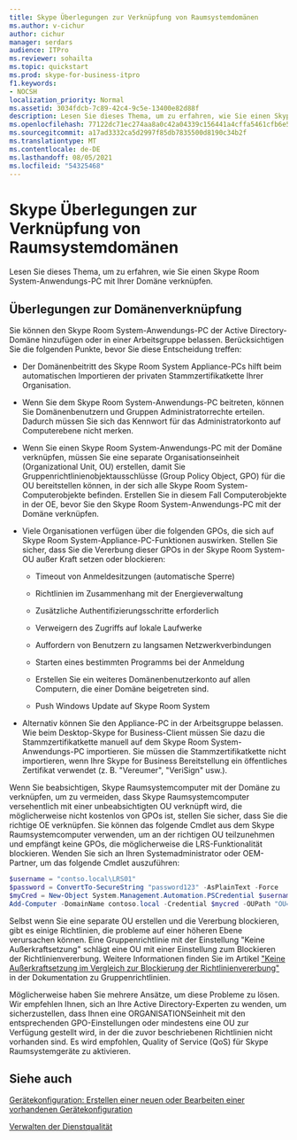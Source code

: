 ```yaml
---
title: Skype Überlegungen zur Verknüpfung von Raumsystemdomänen
ms.author: v-cichur
author: cichur
manager: serdars
audience: ITPro
ms.reviewer: sohailta
ms.topic: quickstart
ms.prod: skype-for-business-itpro
f1.keywords:
- NOCSH
localization_priority: Normal
ms.assetid: 3034fdcb-7c89-42c4-9c5e-13400e82d88f
description: Lesen Sie dieses Thema, um zu erfahren, wie Sie einen Skype Room System-Anwendungs-PC mit Ihrer Domäne verknüpfen.
ms.openlocfilehash: 77122dc71ec274aa8a0c42a04339c156441a4cffa5461cfb6e5fb439c5b04d4b
ms.sourcegitcommit: a17ad3332ca5d2997f85db7835500d8190c34b2f
ms.translationtype: MT
ms.contentlocale: de-DE
ms.lasthandoff: 08/05/2021
ms.locfileid: "54325468"
---
```

# <a name="skype-room-system-domain-joining-considerations"></a>Skype Überlegungen zur Verknüpfung von Raumsystemdomänen
 
Lesen Sie dieses Thema, um zu erfahren, wie Sie einen Skype Room System-Anwendungs-PC mit Ihrer Domäne verknüpfen.
  
## <a name="domain-joining-considerations"></a>Überlegungen zur Domänenverknüpfung

Sie können den Skype Room System-Anwendungs-PC der Active Directory-Domäne hinzufügen oder in einer Arbeitsgruppe belassen. Berücksichtigen Sie die folgenden Punkte, bevor Sie diese Entscheidung treffen:
  
- Der Domänenbeitritt des Skype Room System Appliance-PCs hilft beim automatischen Importieren der privaten Stammzertifikatkette Ihrer Organisation.
    
- Wenn Sie dem Skype Room System-Anwendungs-PC beitreten, können Sie Domänenbenutzern und Gruppen Administratorrechte erteilen. Dadurch müssen Sie sich das Kennwort für das Administratorkonto auf Computerebene nicht merken.
    
- Wenn Sie einen Skype Room System-Anwendungs-PC mit der Domäne verknüpfen, müssen Sie eine separate Organisationseinheit (Organizational Unit, OU) erstellen, damit Sie Gruppenrichtlinienobjektausschlüsse (Group Policy Object, GPO) für die OU bereitstellen können, in der sich alle Skype Room System-Computerobjekte befinden. Erstellen Sie in diesem Fall Computerobjekte in der OE, bevor Sie den Skype Room System-Anwendungs-PC mit der Domäne verknüpfen.
    
- Viele Organisationen verfügen über die folgenden GPOs, die sich auf Skype Room System-Appliance-PC-Funktionen auswirken. Stellen Sie sicher, dass Sie die Vererbung dieser GPOs in der Skype Room System-OU außer Kraft setzen oder blockieren: 
    
  - Timeout von Anmeldesitzungen (automatische Sperre)
    
  - Richtlinien im Zusammenhang mit der Energieverwaltung
    
  - Zusätzliche Authentifizierungsschritte erforderlich
    
  - Verweigern des Zugriffs auf lokale Laufwerke
    
  - Auffordern von Benutzern zu langsamen Netzwerkverbindungen
    
  - Starten eines bestimmten Programms bei der Anmeldung
    
  - Erstellen Sie ein weiteres Domänenbenutzerkonto auf allen Computern, die einer Domäne beigetreten sind.
    
  - Push Windows Update auf Skype Room System
    
- Alternativ können Sie den Appliance-PC in der Arbeitsgruppe belassen. Wie beim Desktop-Skype for Business-Client müssen Sie dazu die Stammzertifikatkette manuell auf dem Skype Room System-Anwendungs-PC importieren. Sie müssen die Stammzertifikatkette nicht importieren, wenn Ihre Skype for Business Bereitstellung ein öffentliches Zertifikat verwendet (z. B. "Vereumer", "VeriSign" usw.). 
    
Wenn Sie beabsichtigen, Skype Raumsystemcomputer mit der Domäne zu verknüpfen, um zu vermeiden, dass Skype Raumsystemcomputer versehentlich mit einer unbeabsichtigten OU verknüpft wird, die möglicherweise nicht kostenlos von GPOs ist, stellen Sie sicher, dass Sie die richtige OE verknüpfen. Sie können das folgende Cmdlet aus dem Skype Raumsystemcomputer verwenden, um an der richtigen OU teilzunehmen und empfängt keine GPOs, die möglicherweise die LRS-Funktionalität blockieren. Wenden Sie sich an Ihren Systemadministrator oder OEM-Partner, um das folgende Cmdlet auszuführen:
  
```powershell
$username = "contso.local\LRS01"
$password = ConvertTo-SecureString "password123" -AsPlainText -Force
$myCred = New-Object System.Management.Automation.PSCredential $username, $password
Add-Computer -DomainName contoso.local -Credential $mycred -OUPath "OU=LyncRoomSystem,OU=Resources,DC=CONTOSO,DC=LOCAL"
```

Selbst wenn Sie eine separate OU erstellen und die Vererbung blockieren, gibt es einige Richtlinien, die probleme auf einer höheren Ebene verursachen können. Eine Gruppenrichtlinie mit der Einstellung "Keine Außerkraftsetzung" schlägt eine OU mit einer Einstellung zum Blockieren der Richtlinienvererbung. Weitere Informationen finden Sie im Artikel ["Keine Außerkraftsetzung im Vergleich zur Blockierung der Richtlinienvererbung"](/previous-versions/windows/it-pro/windows-2000-server/cc978255(v=technet.10)) in der Dokumentation zu Gruppenrichtlinien.
  
Möglicherweise haben Sie mehrere Ansätze, um diese Probleme zu lösen. Wir empfehlen Ihnen, sich an Ihre Active Directory-Experten zu wenden, um sicherzustellen, dass Ihnen eine ORGANISATIONSeinheit mit den entsprechenden GPO-Einstellungen oder mindestens eine OU zur Verfügung gestellt wird, in der die zuvor beschriebenen Richtlinien nicht vorhanden sind. Es wird empfohlen, Quality of Service (QoS) für Skype Raumsystemgeräte zu aktivieren.

## <a name="see-also"></a>Siehe auch
  
[Gerätekonfiguration: Erstellen einer neuen oder Bearbeiten einer vorhandenen Gerätekonfiguration](../../help-topics/help-lscp/device-configuration-create-new-or-edit-existing.md)

[Verwalten der Dienstqualität](../../plan-your-deployment/network-requirements/network-requirements.md#managing-quality-of-service)